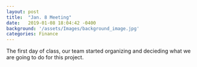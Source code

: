 ```yaml
---
layout: post
title:  "Jan. 8 Meeting"
date:   2019-01-08 18:04:42 -0400
background: '/assets/Images/background_image.jpg'
categories: Finance
---
```


The first day of class, our team started organizing and decieding what we are going to do for this project.

